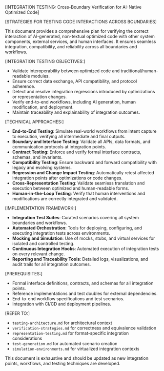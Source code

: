 [INTEGRATION TESTING: Cross-Boundary Verification for AI-Native Optimized Code]

[STRATEGIES FOR TESTING CODE INTERACTIONS ACROSS BOUNDARIES]

This document provides a comprehensive plan for verifying the correct interaction of AI-generated, non-textual optimized code with other system components, external services, and human interfaces. It ensures seamless integration, compatibility, and reliability across all boundaries and workflows.

[INTEGRATION TESTING OBJECTIVES:]
- Validate interoperability between optimized code and traditional/human-readable modules.
- Ensure correct data exchange, API compatibility, and protocol adherence.
- Detect and resolve integration regressions introduced by optimizations or representation changes.
- Verify end-to-end workflows, including AI generation, human modification, and deployment.
- Maintain traceability and explainability of integration outcomes.

[TECHNICAL APPROACHES:]
- **End-to-End Testing**: Simulate real-world workflows from intent capture to execution, verifying all intermediate and final outputs.
- **Boundary and Interface Testing**: Validate all APIs, data formats, and communication protocols at integration points.
- **Contract Testing**: Enforce and verify formal interface contracts, schemas, and invariants.
- **Compatibility Testing**: Ensure backward and forward compatibility with legacy and evolving systems.
- **Regression and Change Impact Testing**: Automatically retest affected integration points after optimizations or code changes.
- **Cross-Representation Testing**: Validate seamless translation and execution between optimized and human-readable forms.
- **Human-in-the-Loop Testing**: Verify that human interventions and modifications are correctly integrated and validated.

[IMPLEMENTATION FRAMEWORK:]
- **Integration Test Suites**: Curated scenarios covering all system boundaries and workflows.
- **Automated Orchestration**: Tools for deploying, configuring, and executing integration tests across environments.
- **Mocking and Simulation**: Use of mocks, stubs, and virtual services for isolated and controlled testing.
- **Continuous Integration Hooks**: Automated execution of integration tests on every relevant change.
- **Reporting and Traceability Tools**: Detailed logs, visualizations, and audit trails for all integration outcomes.

[PREREQUISITES:]
- Formal interface definitions, contracts, and schemas for all integration points.
- Reference implementations and test doubles for external dependencies.
- End-to-end workflow specifications and test scenarios.
- Integration with CI/CD and deployment pipelines.

[REFER TO:]
- `testing-architecture.md` for architectural context
- `verification-strategies.md` for correctness and equivalence validation
- `representation-testing.md` for format-specific integration considerations
- `test-generation.md` for automated scenario creation
- `simulation-environments.md` for virtualized integration contexts

This document is exhaustive and should be updated as new integration points, workflows, and testing techniques are developed.